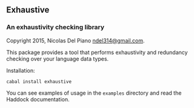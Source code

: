 ## Exhaustive

### An exhaustivity checking library

Copyright 2015, Nicolas Del Piano <ndel314@gmail.com>.

This package provides a tool that performs exhaustivity and redundancy checking over your language data types.

Installation:

    cabal install exhaustive

You can see examples of usage in the `examples` directory and read the Haddock documentation.
